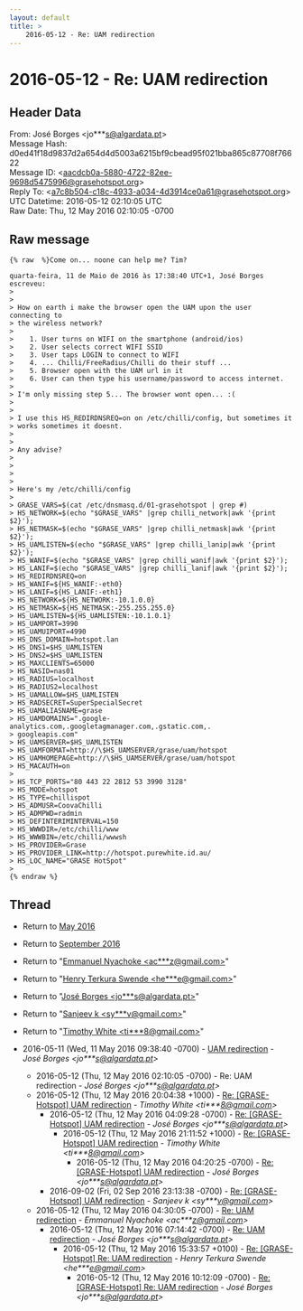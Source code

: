 ```yaml
---
layout: default
title: >
    2016-05-12 - Re: UAM redirection
---
```


# 2016-05-12 - Re: UAM redirection

## Header Data

From: José Borges \<jo***s@algardata.pt\><br>
Message Hash: d0ed41f18d9837d2a654d4d5003a6215bf9cbead95f021bba865c87708f76622<br>
Message ID: \<aacdcb0a-5880-4722-82ee-9698d5475996@grasehotspot.org\><br>
Reply To: \<a7c8b504-c18c-4933-a034-4d3914ce0a61@grasehotspot.org\><br>
UTC Datetime: 2016-05-12 02:10:05 UTC<br>
Raw Date: Thu, 12 May 2016 02:10:05 -0700<br>

## Raw message

```
{% raw  %}Come on... noone can help me? Tim?

quarta-feira, 11 de Maio de 2016 às 17:38:40 UTC+1, José Borges escreveu:
>
>
> How on earth i make the browser open the UAM upon the user connecting to 
> the wireless network?
>
>    1. User turns on WIFI on the smartphone (android/ios)
>    2. User selects correct WIFI SSID
>    3. User taps LOGIN to connect to WIFI
>    4. ... Chilli/FreeRadius/Chilli do their stuff ...
>    5. Browser open with the UAM url in it
>    6. User can then type his username/password to access internet.
>
> I'm only missing step 5... The browser wont open... :(
>
>
> I use this HS_REDIRDNSREQ=on on /etc/chilli/config, but sometimes it 
> works sometimes it doesnt.
>
>
> Any advise?
>
>
>
>
> Here's my /etc/chilli/config
>
> GRASE_VARS=$(cat /etc/dnsmasq.d/01-grasehotspot | grep #)
> HS_NETWORK=$(echo "$GRASE_VARS" |grep chilli_network|awk '{print $2}');
> HS_NETMASK=$(echo "$GRASE_VARS" |grep chilli_netmask|awk '{print $2}');
> HS_UAMLISTEN=$(echo "$GRASE_VARS" |grep chilli_lanip|awk '{print $2}');
> HS_WANIF=$(echo "$GRASE_VARS" |grep chilli_wanif|awk '{print $2}');
> HS_LANIF=$(echo "$GRASE_VARS" |grep chilli_lanif|awk '{print $2}');
> HS_REDIRDNSREQ=on
> HS_WANIF=${HS_WANIF:-eth0}
> HS_LANIF=${HS_LANIF:-eth1}
> HS_NETWORK=${HS_NETWORK:-10.1.0.0}
> HS_NETMASK=${HS_NETMASK:-255.255.255.0}
> HS_UAMLISTEN=${HS_UAMLISTEN:-10.1.0.1}
> HS_UAMPORT=3990
> HS_UAMUIPORT=4990
> HS_DNS_DOMAIN=hotspot.lan
> HS_DNS1=$HS_UAMLISTEN
> HS_DNS2=$HS_UAMLISTEN
> HS_MAXCLIENTS=65000
> HS_NASID=nas01
> HS_RADIUS=localhost
> HS_RADIUS2=localhost
> HS_UAMALLOW=$HS_UAMLISTEN
> HS_RADSECRET=SuperSpecialSecret 
> HS_UAMALIASNAME=grase
> HS_UAMDOMAINS=".google-analytics.com,.googletagmanager.com,.gstatic.com,.
> googleapis.com"
> HS_UAMSERVER=$HS_UAMLISTEN
> HS_UAMFORMAT=http://\$HS_UAMSERVER/grase/uam/hotspot
> HS_UAMHOMEPAGE=http://\$HS_UAMSERVER/grase/uam/hotspot
> HS_MACAUTH=on
>
> HS_TCP_PORTS="80 443 22 2812 53 3990 3128"
> HS_MODE=hotspot
> HS_TYPE=chillispot
> HS_ADMUSR=CoovaChilli
> HS_ADMPWD=radmin
> HS_DEFINTERIMINTERVAL=150
> HS_WWWDIR=/etc/chilli/www
> HS_WWWBIN=/etc/chilli/wwwsh
> HS_PROVIDER=Grase
> HS_PROVIDER_LINK=http://hotspot.purewhite.id.au/
> HS_LOC_NAME="GRASE HotSpot"
>
{% endraw %}
```

## Thread

+ Return to [May 2016](/archive/2016/05)
+ Return to [September 2016](/archive/2016/09)

+ Return to "[Emmanuel Nyachoke <ac***z<span>@</span>gmail.com>](/authors/ac___z_at_gmail_com)"
+ Return to "[Henry Terkura Swende <he***e<span>@</span>gmail.com>](/authors/he___e_at_gmail_com)"
+ Return to "[José Borges <jo***s<span>@</span>algardata.pt>](/authors/jo___s_at_algardata_pt)"
+ Return to "[Sanjeev k <sy***v<span>@</span>gmail.com>](/authors/sy___v_at_gmail_com)"
+ Return to "[Timothy White <ti***8<span>@</span>gmail.com>](/authors/ti___8_at_gmail_com)"

+ 2016-05-11 (Wed, 11 May 2016 09:38:40 -0700) - [UAM redirection](/archive/2016/05/0cf1f725f5e9137e68aee81e215768f51ca77b76b24515d7e93c876597b45ac0) - _José Borges \<jo***s@algardata.pt\>_
  + 2016-05-12 (Thu, 12 May 2016 02:10:05 -0700) - Re: UAM redirection - _José Borges \<jo***s@algardata.pt\>_
  + 2016-05-12 (Thu, 12 May 2016 20:04:38 +1000) - [Re: [GRASE-Hotspot] UAM redirection](/archive/2016/05/efd76d96fbb970bf041e22533564f2920ce5a4ef06391f5831ca0b9dc677f0ae) - _Timothy White \<ti***8@gmail.com\>_
    + 2016-05-12 (Thu, 12 May 2016 04:09:28 -0700) - [Re: [GRASE-Hotspot] UAM redirection](/archive/2016/05/5ccd30aeb3576b48e61482f8deb6fac0cae40919561e7361b44c9ff1e6fe8283) - _José Borges \<jo***s@algardata.pt\>_
      + 2016-05-12 (Thu, 12 May 2016 21:11:52 +1000) - [Re: [GRASE-Hotspot] UAM redirection](/archive/2016/05/a7e1b56282eb946f52ab33167330725d98f1ffd047fca5ddfd09ff18c1acef59) - _Timothy White \<ti***8@gmail.com\>_
        + 2016-05-12 (Thu, 12 May 2016 04:20:25 -0700) - [Re: [GRASE-Hotspot] UAM redirection](/archive/2016/05/d24463e3cc95c08762bf538a2a04ffdf61a9a2dbe36f0327a28dbd141dd755b6) - _José Borges \<jo***s@algardata.pt\>_
    + 2016-09-02 (Fri, 02 Sep 2016 23:13:38 -0700) - [Re: [GRASE-Hotspot] UAM redirection](/archive/2016/09/f1be64180731b4cedcf823dd9f230c7d2a92cdbd984080c7eda8f29f8f496470) - _Sanjeev k \<sy***v@gmail.com\>_
  + 2016-05-12 (Thu, 12 May 2016 04:30:05 -0700) - [Re: UAM redirection](/archive/2016/05/c1516e01ebf94b5430b7c4026bc3a4155d8e12d22e8584ac36beb322bfdca05f) - _Emmanuel Nyachoke \<ac***z@gmail.com\>_
    + 2016-05-12 (Thu, 12 May 2016 07:14:42 -0700) - [Re: UAM redirection](/archive/2016/05/094ab1e835db998c9a08bc502d8d88f562925d1c6a4ea2aaadf68fbbad86ebc4) - _José Borges \<jo***s@algardata.pt\>_
      + 2016-05-12 (Thu, 12 May 2016 15:33:57 +0100) - [Re: [GRASE-Hotspot] Re: UAM redirection](/archive/2016/05/8a869cdbb66d515717c66b204d321b288768a60a3884efe1b2e3cac5332aa58a) - _Henry Terkura Swende \<he***e@gmail.com\>_
        + 2016-05-12 (Thu, 12 May 2016 10:12:09 -0700) - [Re: [GRASE-Hotspot] Re: UAM redirection](/archive/2016/05/26095fee27298b4cc9677684344c1bccc0b28421959fcb2588489e8e3546de50) - _José Borges \<jo***s@algardata.pt\>_


